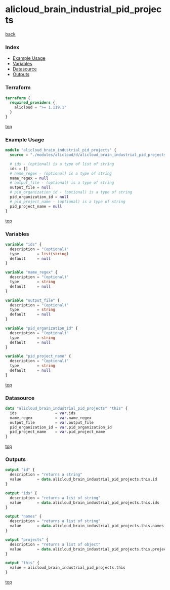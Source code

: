 # alicloud_brain_industrial_pid_projects

[back](../alicloud.md)

### Index

- [Example Usage](#example-usage)
- [Variables](#variables)
- [Datasource](#datasource)
- [Outputs](#outputs)

### Terraform

```terraform
terraform {
  required_providers {
    alicloud = ">= 1.119.1"
  }
}
```

[top](#index)

### Example Usage

```terraform
module "alicloud_brain_industrial_pid_projects" {
  source = "./modules/alicloud/d/alicloud_brain_industrial_pid_projects"

  # ids - (optional) is a type of list of string
  ids = []
  # name_regex - (optional) is a type of string
  name_regex = null
  # output_file - (optional) is a type of string
  output_file = null
  # pid_organization_id - (optional) is a type of string
  pid_organization_id = null
  # pid_project_name - (optional) is a type of string
  pid_project_name = null
}
```

[top](#index)

### Variables

```terraform
variable "ids" {
  description = "(optional)"
  type        = list(string)
  default     = null
}

variable "name_regex" {
  description = "(optional)"
  type        = string
  default     = null
}

variable "output_file" {
  description = "(optional)"
  type        = string
  default     = null
}

variable "pid_organization_id" {
  description = "(optional)"
  type        = string
  default     = null
}

variable "pid_project_name" {
  description = "(optional)"
  type        = string
  default     = null
}
```

[top](#index)

### Datasource

```terraform
data "alicloud_brain_industrial_pid_projects" "this" {
  ids                 = var.ids
  name_regex          = var.name_regex
  output_file         = var.output_file
  pid_organization_id = var.pid_organization_id
  pid_project_name    = var.pid_project_name
}
```

[top](#index)

### Outputs

```terraform
output "id" {
  description = "returns a string"
  value       = data.alicloud_brain_industrial_pid_projects.this.id
}

output "ids" {
  description = "returns a list of string"
  value       = data.alicloud_brain_industrial_pid_projects.this.ids
}

output "names" {
  description = "returns a list of string"
  value       = data.alicloud_brain_industrial_pid_projects.this.names
}

output "projects" {
  description = "returns a list of object"
  value       = data.alicloud_brain_industrial_pid_projects.this.projects
}

output "this" {
  value = alicloud_brain_industrial_pid_projects.this
}
```

[top](#index)